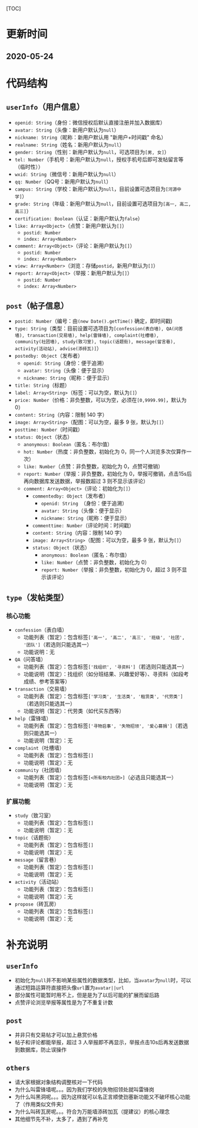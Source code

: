 [TOC]

# 更新时间

## 2020-05-24

# 代码结构

## `userInfo`（用户信息）

+ `openid: String`（身份：微信授权后默认直接注册并加入数据库）
+ `avatar: String`（头像：新用户默认为`null`）
+ `nickname: String`（昵称：新用户默认用 "新用户+时间戳" 命名）
+ `realname: String`（姓名：新用户默认为`null`）
+ `gender: String`（性别：新用户默认为`null`，可选项目为`[男, 女]`）
+ `tel: Number`（手机号：新用户默认为`null`，授权手机号后即可发帖留言等（临时性））
+ `wxid: String`（微信号：新用户默认为`null`）
+ `qq: Number`（QQ号：新用户默认为`null`）
+ `campus: String`（学校：新用户默认为`null`，目前设置可选项目为`[河源中学]`）
+ `grade: String`（年级：新用户默认为`null`，目前设置可选项目为`[高一, 高二, 高三]`）
+ `certification: Boolean`（认证：新用户默认为`false`）
+ `like: Array<Object>`（点赞：新用户默认为`[]`）
  + `postid: Number`
  + `index: Array<Number>`
+ `comment: Array<Object>`（评论：新用户默认为`[]`）
  + `postid: Number`
  + `index: Array<Number>`
+ `view: Array<Number>`（浏览：存储`postid`，新用户默认为`[]`）
+ `report: Array<Object>`（举报：新用户默认为`[]`）
  + `postid: Number`
  + `index: Array<Number>`

## `post`（帖子信息）

+ `postid: Number`（编号：由`(new Date().getTime()` 确定，即时间戳)
+ `type: String`（类型：目前设置可选项目为`[confession(表白墙), QA(问答墙), transaction(交易墙), help(雷锋墙), complaint(吐槽墙), community(社团墙), study(致习室), topic(话题街), message(留言巷), activity(活动站), advise(添砖瓦)]`）
+ `postedby: Object`（发布者）
  + `openid: String`（身份：便于追溯）
  + `avatar: String`（头像：便于显示）
  + `nickname: String`（昵称：便于显示）
+ `title: String`（标题）
+ `label: Array<String>`（标签：可以为空，默认为`[]`）
+ `price: Number`（价格：非负整数，可以为空，必须在`[0,9999.99]`，默认为 0）
+ `content: String`（内容：限制 140 字）
+ `image: Array<String>`（配图：可以为空，最多 9 张，默认为`[]`）
+ `posttime: Number`（时间戳）
+ `status: Object`（状态）
  + `anonymous: Boolean`（匿名：布尔值）
  + `hot: Number`（热度：非负整数，初始化为 0，同一个人浏览多次仅算作一次）
  + `like: Number`（点赞：非负整数，初始化为 0，点赞可撤销）
  + `report: Number`（举报：非负整数，初始化为 0，举报可撤销，点击15s后再向数据库发送数据，举报数超过 3 则不显示该评论）
  + `comment: Array<Object>`（评论：初始化为`[]`）
    + `commentedby: Object`（发布者）
      + `openid: String `（身份：便于追溯）
      + `avatar: String`（头像：便于显示）
      + `nickname: String`（昵称：便于显示）
    + `commenttime: Number`（评论时间：时间戳）
    + `content: String`（内容：限制 140 字）
    + `image: Array<String>`（配图：可以为空，最多 9 张，默认为`[]`）
    + `status: Object`（状态）
      + `anonymous: Boolean`（匿名：布尔值）
      + `like: Number`（点赞：非负整数，初始化为 0）
      + `report: Number`（举报：非负整数，初始化为 0，超过 3 则不显示该评论）

## `type`（发帖类型）

### 核心功能

+ `confession`（表白墙）
  + 功能列表（暂定）：包含标签`['高一', '高二', '高三', '班级', '社团', '团队']`（若选则只能选其一）
  + 功能说明：无
+ `QA`（问答墙）
  + 功能列表（暂定）：包含标签`['找组织', '寻资料']`（若选则只能选其一）
  + 功能说明（暂定）：找组织（如分班结果、兴趣爱好等）、寻资料（如段考成绩、参考答案等）
+ `transaction`（交易墙）
  + 功能列表（暂定）：包含标签`['学习类', '生活类', '租赁类', '代劳类']`（若选则只能选其一）
  + 功能说明（暂定）：代劳类（如代买东西等）
+ `help`（雷锋墙）
  + 功能列表（暂定）：包含标签`['寻物启事', '失物招领', '爱心募捐']`（若选则只能选其一）
  + 功能说明（暂定）：无
+ `complaint`（吐槽墙）
  + 功能列表（暂定）：包含标签`[]`
  + 功能说明（暂定）：无
+ `community`（社团墙）
  + 功能列表（暂定）：包含标签`[<所有校内社团>]`（必选且只能选其一）
  + 功能说明（暂定）：无

### 扩展功能

+ `study`（致习室）
  + 功能列表（暂定）：包含标签`[]`
  + 功能说明（暂定）：无
+ `topic`（话题街）
  + 功能列表（暂定）：包含标签`[]`
  + 功能说明（暂定）：无
+ `message`（留言巷）
  + 功能列表（暂定）：包含标签`[]`
  + 功能说明（暂定）：无
+ `activity`（活动站）
  + 功能列表（暂定）：包含标签`[]`
  + 功能说明（暂定）：无
+ `propose`（砖瓦房）
  + 功能列表（暂定）：包含标签`[]`
  + 功能说明（暂定）：无

# 补充说明

## `userInfo`

+ 初始化为`null`并不影响某些属性的数据类型，比如，当`avatar`为`null`时，可以通过短路运算符直接把头像`url`置为`avatar||url`
+ 部分属性可能暂时用不上，但是是为了以后可能的扩展而留后路
+ 点赞评论浏览举报等属性是为了不重复计数

## `post`

+ 并非只有交易帖才可以加上悬赏价格
+ 帖子和评论都能举报，超过 3 人举报即不再显示，举报点击10s后再发送数据到数据库，防止误操作

## `others`

+ 请大家根据对象结构调整核对一下代码
+ 为什么叫雷锋墙呢。。。因为我们学校的失物招领处就叫雷锋岗
+ 为什么叫黑洞呢。。。因为这样就可以名正言顺使劲塞新功能又不破坏核心功能了（作用类似文件夹）
+ 为什么叫砖瓦房呢。。。符合为万能墙添砖加瓦（提建议）的核心理念
+ 其他细节先不补，太多了，遇到了再补充
